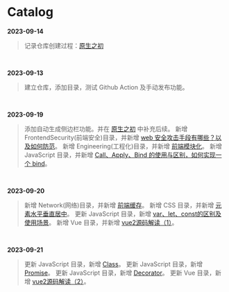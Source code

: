 <!--
 * @Author: wictory
 * @Date: 2023-09-14 16:42:55
 * @LastEditors: wictory
 * @LastEditTime: 2023-09-21 16:00:56
 * @Description: file content
-->

# Catalog

**2023-09-14**

> 记录仓库创建过程：[原生之初](docs/OperationMaintenance/原生之初.md)

<br />

**2023-09-13**

> 建立仓库，添加目录，测试 Github Action 及手动发布功能。

<br />

**2023-09-19**

> 添加自动生成侧边栏功能。并在 [原生之初](docs/OperationMaintenance/原生之初.md) 中补充后续。
> 新增 FrontendSecurity(前端安全)目录，并新增 [web 安全攻击手段有哪些？以及如何防范](docs/FrontendSecurity/web安全攻击手段有哪些及如何防范.md)。
> 新增 Engineering(工程化)目录，并新增 [前端模块化](docs/Engineering/前端模块化.md)。
> 新增 JavaScript 目录，并新增 [Call、Apply、Bind 的使用与区别，如何实现一个 bind](docs/JavaScript/Call、Apply、Bind.md)。

<br />

**2023-09-20**

> 新增 Network(网络)目录，并新增 [前端缓存](docs/Network/前端缓存.md)。
> 新增 CSS 目录，并新增 [元素水平垂直居中](docs/CSS/元素水平垂直居中.md)。
> 更新 JavaScript 目录，新增 [var、let、const的区别及使用场景](docs/JavaScript/var、let、const.md)。
> 新增 Vue 目录，并新增 [vue2源码解读（1）](docs/Vue/vue2源码解读（1）.md)。

<br />

**2023-09-21**

> 更新 JavaScript 目录，新增 [Class](docs/JavaScript/Class.md)。
> 更新 JavaScript 目录，新增 [Promise](docs/JavaScript/Promise.md)。
> 更新 JavaScript 目录，新增 [Decorator](docs/JavaScript/Decorator.md)。
> 更新 Vue 目录，新增 [vue2源码解读（2）](docs/Vue/vue2源码解读（2）.md)。

<br />
